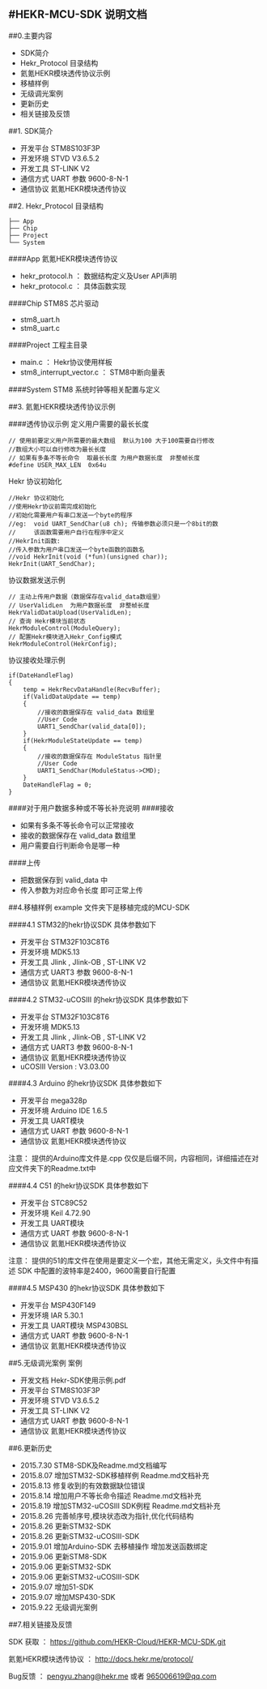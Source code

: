 ﻿#HEKR-MCU-SDK 说明文档
----
##0.主要内容
*	SDK简介
*	Hekr_Protocol 目录结构
*	氦氪HEKR模块透传协议示例
*	移植样例
*   无级调光案例
*	更新历史
*	相关链接及反馈

##1. SDK简介
*	开发平台 STM8S103F3P
*	开发环境 STVD V3.6.5.2
*	开发工具 ST-LINK V2
*	通信方式 UART 参数 9600-8-N-1
*	通信协议 氦氪HEKR模块透传协议

##2. Hekr_Protocol 目录结构

	├── App
	├── Chip
	├── Project
	└── System

####App
氦氪HEKR模块透传协议

*    hekr_protocol.h ： 数据结构定义及User API声明
*    hekr_protocol.c ： 具体函数实现  

####Chip
STM8S 芯片驱动

*	stm8_uart.h
*	stm8_uart.c

####Project
工程主目录

*	main.c ： Hekr协议使用样板
*	stm8_interrupt_vector.c ： STM8中断向量表


####System
STM8 系统时钟等相关配置与定义


##3. 氦氪HEKR模块透传协议示例

####透传协议示例
定义用户需要的最长长度
	
	// 使用前要定义用户所需要的最大数组  默认为100 大于100需要自行修改
	//数组大小可以自行修改为最长长度  
	// 如果有多条不等长命令  取最长长度 为用户数据长度  非整帧长度
	#define USER_MAX_LEN  0x64u
	
Hekr 协议初始化

	//Hekr 协议初始化
	//使用Hekr协议前需完成初始化
	//初始化需要用户有串口发送一个byte的程序
	//eg:  void UART_SendChar(u8 ch); 传输参数必须只是一个8bit的数
	//     该函数需要用户自行在程序中定义
	//HekrInit函数:
	//传入参数为用户串口发送一个byte函数的函数名
	//void HekrInit(void (*fun)(unsigned char));
	HekrInit(UART_SendChar);   


协议数据发送示例

	// 主动上传用户数据（数据保存在valid_data数组里）
	// UserValidLen  为用户数据长度  非整帧长度
	HekrValidDataUpload(UserValidLen);
	// 查询 Hekr模块当前状态
	HekrModuleControl(ModuleQuery);
	// 配置Hekr模块进入Hekr_Config模式
	HekrModuleControl(HekrConfig);

协议接收处理示例

	if(DateHandleFlag)
	{
		temp = HekrRecvDataHandle(RecvBuffer);
		if(ValidDataUpdate == temp)
		{
			//接收的数据保存在 valid_data 数组里
			//User Code
			UART1_SendChar(valid_data[0]);
		}
		if(HekrModuleStateUpdate == temp)
		{
			//接收的数据保存在 ModuleStatus 指针里
			//User Code
			UART1_SendChar(ModuleStatus->CMD);
		}
		DateHandleFlag = 0;			
	}		

####对于用户数据多种或不等长补充说明
####接收
*	如果有多条不等长命令可以正常接收 
*	接收的数据保存在 valid_data 数组里
*	用户需要自行判断命令是哪一种

####上传
*	把数据保存到 valid_data 中
*	传入参数为对应命令长度 即可正常上传


##4.移植样例
example 文件夹下是移植完成的MCU-SDK

####4.1 STM32的hekr协议SDK 
具体参数如下

*	开发平台 STM32F103C8T6
*	开发环境 MDK5.13
*	开发工具 Jlink , Jlink-OB , ST-LINK V2
*	通信方式 UART3 参数 9600-8-N-1
*	通信协议 氦氪HEKR模块透传协议

####4.2 STM32-uCOSIII 的hekr协议SDK 
具体参数如下

*	开发平台 STM32F103C8T6
*	开发环境 MDK5.13
*	开发工具 Jlink , Jlink-OB , ST-LINK V2
*	通信方式 UART3 参数 9600-8-N-1
*	通信协议 氦氪HEKR模块透传协议
*	uCOSIII  Version : V3.03.00

####4.3 Arduino 的hekr协议SDK 
具体参数如下

*	开发平台 mega328p
*	开发环境 Arduino IDE 1.6.5
*	开发工具 UART模块
*	通信方式 UART 参数 9600-8-N-1
*	通信协议 氦氪HEKR模块透传协议

注意： 提供的Arduino库文件是.cpp 仅仅是后缀不同，内容相同，详细描述在对应文件夹下的Readme.txt中

####4.4 C51 的hekr协议SDK 
具体参数如下

*	开发平台 STC89C52
*	开发环境 Keil  4.72.90
*	开发工具 UART模块
*	通信方式 UART 参数 9600-8-N-1
*	通信协议 氦氪HEKR模块透传协议

注意： 提供的51的库文件在使用是要定义一个宏，其他无需定义，头文件中有描述 SDK 中配置的波特率是2400，9600需要自行配置

####4.5 MSP430 的hekr协议SDK 
具体参数如下

*	开发平台 MSP430F149
*	开发环境 IAR 5.30.1
*	开发工具 UART模块  MSP430BSL
*	通信方式 UART 参数 9600-8-N-1
*	通信协议 氦氪HEKR模块透传协议

##5.无级调光案例
案例
*	开发文档 Hekr-SDK使用示例.pdf
*	开发平台 STM8S103F3P
*	开发环境 STVD V3.6.5.2
*	开发工具 ST-LINK V2
*	通信方式 UART 参数 9600-8-N-1
*	通信协议 氦氪HEKR模块透传协议

##6.更新历史
* 2015.7.30 STM8-SDK及Readme.md文档编写
* 2015.8.07 增加STM32-SDK移植样例 Readme.md文档补充
* 2015.8.13 修复收到的有效数据缺位错误
* 2015.8.14 增加用户不等长命令描述 Readme.md文档补充
* 2015.8.19 增加STM32-uCOSIII SDK例程 Readme.md文档补充
* 2015.8.26 完善帧序号,模块状态改为指针,优化代码结构
* 2015.8.26 更新STM32-SDK
* 2015.8.26 更新STM32-uCOSIII-SDK
* 2015.9.01 增加Arduino-SDK 去移植操作 增加发送函数绑定
* 2015.9.06 更新STM8-SDK
* 2015.9.06 更新STM32-SDK
* 2015.9.06 更新STM32-uCOSIII-SDK
* 2015.9.07 增加51-SDK
* 2015.9.07 增加MSP430-SDK
* 2015.9.22 无级调光案例

##7.相关链接及反馈

SDK 获取 ：  https://github.com/HEKR-Cloud/HEKR-MCU-SDK.git

氦氪HEKR模块透传协议 ： http://docs.hekr.me/protocol/

Bug反馈 ： pengyu.zhang@hekr.me   或者 965006619@qq.com



